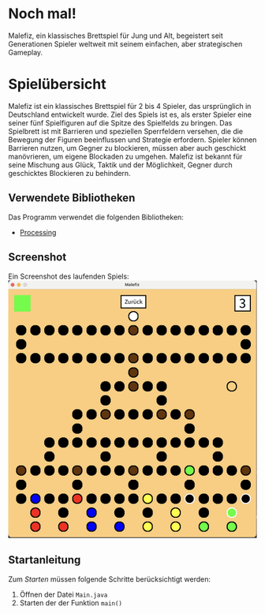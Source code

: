 # Noch mal!

Malefiz, ein klassisches Brettspiel für Jung und Alt, begeistert seit Generationen Spieler weltweit mit seinem einfachen, aber strategischen Gameplay.

# Spielübersicht

Malefiz ist ein klassisches Brettspiel für 2 bis 4 Spieler, das ursprünglich in Deutschland entwickelt wurde. Ziel des Spiels ist es, als erster Spieler eine seiner fünf Spielfiguren auf die Spitze des Spielfelds zu bringen. Das Spielbrett ist mit Barrieren und speziellen Sperrfeldern versehen, die die Bewegung der Figuren beeinflussen und Strategie erfordern. Spieler können Barrieren nutzen, um Gegner zu blockieren, müssen aber auch geschickt manövrieren, um eigene Blockaden zu umgehen. Malefiz ist bekannt für seine Mischung aus Glück, Taktik und der Möglichkeit, Gegner durch geschicktes Blockieren zu behindern.

## Verwendete Bibliotheken
Das Programm verwendet die folgenden Bibliotheken:

- [Processing](https://processing.org)

## Screenshot
Ein Screenshot des laufenden Spiels:
![Screenshot](screenshot.png)

## Startanleitung
Zum *Starten* müssen folgende Schritte berücksichtigt werden:

1. Öffnen der Datei `Main.java`
2. Starten der der Funktion `main()`